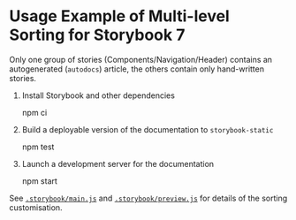 # Usage Example of Multi-level Sorting for Storybook 7

Only one group of stories (Components/Navigation/Header) contains an autogenerated (`autodocs`) article, the others contain only hand-written stories.

1. Install Storybook and other dependencies

    npm ci

2. Build a deployable version of the documentation to `storybook-static`

    npm test

3. Launch a development server for the documentation

    npm start

See [`.storybook/main.js`] and [`.storybook/preview.js`] for details of the sorting customisation.

[`.storybook/main.js`]: ./.storybook/main.js
[`.storybook/preview.js`]: ./.storybook/preview.js
